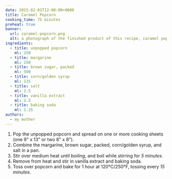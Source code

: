 ```yaml
---
date: 2015-02-01T12:00:00+0000
title: Caramel Popcorn
cooking_time: 75 minutes
preheat: true
banner:
  url: caramel-popcorn.png
  alt: a photograph of the finished product of this recipe, caramel popcorn, spread liberally across the popcorn, but not enough to fully-coat it
ingredients:
  - title: unpopped popcorn
    ml: 250
  - title: margarine
    ml: 250
  - title: brown sugar, packed
    ml: 500
  - title: corn/golden syrup
    ml: 125
  - title: salt
    ml: 2.5
  - title: vanilla extract
    ml: 2.5
  - title: baking soda
    ml: 1.25
authors:
  - my mother
---
```


1. Pop the unpopped popcorn and spread on one or more cooking sheets (one 9" x 13" or two 8" x 8").
2. Combine the margarine, brown sugar, packed, corn/golden syrup, and salt in a pan.
3. Stir over medium heat *until boiling*, and boil while stirring for *5 minutes*.
4. Remove from heat and stir in vanilla extract and baking soda.
5. Toss over popcorn and <span id="preheat-step">bake for 1 hour at 120°C/250°F</span>, tossing every *15 minutes*.
